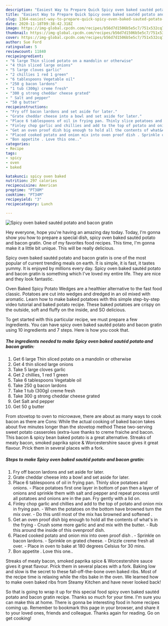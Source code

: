 ```yaml
---
description: "Easiest Way to Prepare Quick Spicy oven baked sautéd potato and bacon gratin"
title: "Easiest Way to Prepare Quick Spicy oven baked sautéd potato and bacon gratin"
slug: 1364-easiest-way-to-prepare-quick-spicy-oven-baked-sauted-potato-and-bacon-gratin
date: 2020-11-18T09:38:42.318Z
image: https://img-global.cpcdn.com/recipes/b56d7d1506b5e5c7/751x532cq70/spicy-oven-baked-sauted-potato-and-bacon-gratin-recipe-main-photo.jpg
thumbnail: https://img-global.cpcdn.com/recipes/b56d7d1506b5e5c7/751x532cq70/spicy-oven-baked-sauted-potato-and-bacon-gratin-recipe-main-photo.jpg
cover: https://img-global.cpcdn.com/recipes/b56d7d1506b5e5c7/751x532cq70/spicy-oven-baked-sauted-potato-and-bacon-gratin-recipe-main-photo.jpg
author: Sue Ford
ratingvalue: 5
reviewcount: 11840
recipeingredient:
- "6 large Thin sliced potato on a mandolin or otherwise"
- "4 thin sliced large onions"
- "5 large cloves garlic"
- "2 chillies 1 red 1 green"
- "6 tablespoons Vegetable oil"
- "250 g bacon lardons"
- "1 tub (300g) creme fresh"
- "300 g strong cheddar cheese grated"
- " Salt and pepper"
- "50 g butter"
recipeinstructions:
- "Fry off bacon lardons and set aside for later."
- "Grate cheddar cheese into a bowl and set aside for later."
- "Place 6 tablespoons of oil in frying pan. Thinly slice potatoes and onions. Place potatoes first one layer in bottom of pan then a layer of onions and sprinkle them with salt and pepper and repeat process until all potatoes and onions are in the pan. Fry gently with a lid on."
- "Finley chop garlic and chillies and add to the top of potato and onion mix in frying pan. When the potatoes on the bottom have browned turn the mix over. Do this until most of the mix has browned and softened ."
- "Get an oven proof dish big enough to hold all the contents of what&#39;s in the frying  Crush some more garlic and and mix with the butter. Rub this around the inside of this ovenproof dish."
- "Placed cooked potato and onion mix into oven proof dish . Sprinkle on bacon lardons. Sprinkle on grated cheese. Drizzle creme fresh all over. Place in oven to bake at 180 degrees Celsius for 30 mins."
- "Bon appetite . Love this one.."
categories:
- Recipe
tags:
- spicy
- oven
- baked

katakunci: spicy oven baked 
nutrition: 297 calories
recipecuisine: American
preptime: "PT38M"
cooktime: "PT34M"
recipeyield: "3"
recipecategory: Lunch

---
```



![Spicy oven baked sautéd potato and bacon gratin](https://img-global.cpcdn.com/recipes/b56d7d1506b5e5c7/751x532cq70/spicy-oven-baked-sauted-potato-and-bacon-gratin-recipe-main-photo.jpg)

Hey everyone, hope you're having an amazing day today. Today, I'm gonna show you how to prepare a special dish, spicy oven baked sautéd potato and bacon gratin. One of my favorites food recipes. This time, I'm gonna make it a little bit unique. This will be really delicious.

Spicy oven baked sautéd potato and bacon gratin is one of the most popular of current trending meals on earth. It is simple, it is fast, it tastes yummy. It is enjoyed by millions every day. Spicy oven baked sautéd potato and bacon gratin is something which I've loved my entire life. They are nice and they look fantastic.

Oven Baked Spicy Potato Wedges are a healthier alternative to the fast food classic. Potatoes are cut into wedges and dredged in an oil mixed with aromatic. Learn how to make baked potatoes with this simple step-by-step video tutorial and baked potato recipe. These baked potatoes are crispy on the outside, soft and fluffy on the inside, and SO delicious.


To get started with this particular recipe, we must prepare a few ingredients. You can have spicy oven baked sautéd potato and bacon gratin using 10 ingredients and 7 steps. Here is how you cook that.

<!--inarticleads1-->

##### The ingredients needed to make Spicy oven baked sautéd potato and bacon gratin:

1. Get 6 large Thin sliced potato on a mandolin or otherwise
1. Get 4 thin sliced large onions
1. Take 5 large cloves garlic
1. Get 2 chillies, 1 red 1 green
1. Take 6 tablespoons Vegetable oil
1. Take 250 g bacon lardons
1. Take 1 tub (300g) creme fresh
1. Take 300 g strong cheddar cheese grated
1. Get  Salt and pepper
1. Get 50 g butter


From stovetop to oven to microwave, there are about as many ways to cook bacon as there are Cons: While the actual cooking of baked bacon takes about five minutes longer than the stovetop method These two-serving sweet potato casseroles (extra-luxe thanks to creme fraiche and bacon. This bacon &amp; spicy bean baked potato is a great alternative. Streaks of meaty bacon, smoked paprika spice &amp; Worcestershire sauce gives it great flavour. Prick them in several places with a fork. 

<!--inarticleads2-->

##### Steps to make Spicy oven baked sautéd potato and bacon gratin:

1. Fry off bacon lardons and set aside for later.
1. Grate cheddar cheese into a bowl and set aside for later.
1. Place 6 tablespoons of oil in frying pan. Thinly slice potatoes and onions. - Place potatoes first one layer in bottom of pan then a layer of onions and sprinkle them with salt and pepper and repeat process until all potatoes and onions are in the pan. Fry gently with a lid on.
1. Finley chop garlic and chillies and add to the top of potato and onion mix in frying pan. - When the potatoes on the bottom have browned turn the mix over. - Do this until most of the mix has browned and softened .
1. Get an oven proof dish big enough to hold all the contents of what&#39;s in the frying  - Crush some more garlic and and mix with the butter. - Rub this around the inside of this ovenproof dish.
1. Placed cooked potato and onion mix into oven proof dish . - Sprinkle on bacon lardons. - Sprinkle on grated cheese. - Drizzle creme fresh all over. - Place in oven to bake at 180 degrees Celsius for 30 mins.
1. Bon appetite . Love this one..


Streaks of meaty bacon, smoked paprika spice &amp; Worcestershire sauce gives it great flavour. Prick them in several places with a fork. Baking low and slow is the secret to these fall-off-the-bone oven baked ribs. Most of the recipe time is relaxing while the ribs bake in the oven. We learned how to make oven baked ribs from Steamy Kitchen and have never looked back! 

So that is going to wrap it up for this special food spicy oven baked sautéd potato and bacon gratin recipe. Thanks so much for your time. I'm sure you can make this at home. There is gonna be interesting food in home recipes coming up. Remember to bookmark this page in your browser, and share it to your loved ones, friends and colleague. Thanks again for reading. Go on get cooking!
